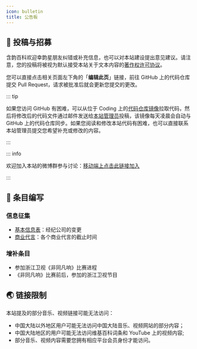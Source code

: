 ```yaml
---
icon: bulletin
title: 公告板
---
```


## 📌 投稿与招募

含韵百科欢迎幸韵星朋友纠错或补充信息，也可以对本站建设提出意见建议。请注意，您的投稿将被视为默认接受本站关于文本内容的[著作权许可协议](/about/copyright/)。

您可以直接点击相关页面左下角的「**编辑此页**」链接，前往 GitHub 上的代码仓库提交 Pull Request，请求被批准后就会更新您提交的更改。

::: tip

如果您访问 GitHub 有困难，可以从位于 Coding 上的[代码仓库镜像](https://lei2rock.coding.net/public/HanyunWiki/HanyunWiki/git/files)拉取代码，然后将修改后的代码文件通过邮件发送给[本站管理员](/about/contact/)投稿，该镜像每天凌晨会自动与 GitHub 上的代码仓库同步。如果您阅读和修改本站代码有困难，也可以直接联系本站管理员提交您希望补充或修改的内容。

:::

::: info

欢迎加入本站的微博群参与讨论：[移动端上点击此链接加入](http://t.cn/A6fGmRIW)

:::

## 📝 条目编写

### 信息征集

- [基本信息表](/intro/#基本信息)：经纪公司的变更
- [商业代言](/intro/branding/business/)：各个商业代言的截止时间

### 增补条目

- 参加浙江卫视《非同凡响》比赛进程
- 《非同凡响》比赛前后，参加的浙江卫视节目

## 🌏 链接限制

本站提及的部分音乐、视频链接可能无法访问：

- 中国大陆以外地区用户可能无法访问中国大陆音乐、视频网站的部分内容；
- 中国大陆地区的用户可能无法访问维基百科词条和 YouTube 上的视频内容;
- 部分音乐、视频内容需要您拥有相应平台会员身份才能访问。